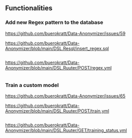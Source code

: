 ## Functionalities

### Add new Regex pattern to the database

https://github.com/buerokratt/Data-Anonymizer/issues/59

https://github.com/buerokratt/Data-Anonymizer/blob/main/DSL.Resql/insert_regex.sql

```
```

https://github.com/buerokratt/Data-Anonymizer/blob/main/DSL.Ruuter/POST/regex.yml

```
```

### Train a custom model

https://github.com/buerokratt/Data-Anonymizer/issues/65

https://github.com/buerokratt/Data-Anonymizer/blob/main/DSL.Ruuter/POST/train.yml

```
```

https://github.com/buerokratt/Data-Anonymizer/blob/main/DSL.Ruuter/GET/training_status.yml

```
```

